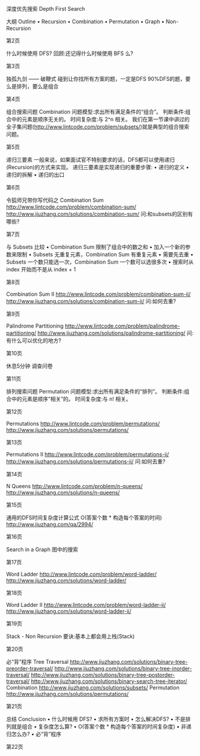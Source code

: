 深度优先搜索 Depth First Search

大纲 Outline
• Recursion
• Combination
• Permutation
• Graph
• Non-Recursion

第2页

什么时候使用 DFS? 回顾:还记得什么时候使用 BFS 么?

第3页

独孤九剑 —— 破鞭式 碰到让你找所有方案的题，一定是DFS 90%DFS的题，要么是排列，要么是组合

第4页

组合搜索问题 Combination
问题模型:求出所有满足条件的“组合”。 判断条件:组合中的元素是顺序无关的。 时间复杂度:与 2^n 相关。
我们在第一节课中讲过的全子集问题(http://www.lintcode.com/problem/subsets/)就是典型的组合搜索 问题。

第5页

递归三要素
一般来说，如果面试官不特别要求的话，DFS都可以使用递归(Recursion)的方式来实现。 递归三要素是实现递归的重要步骤:
• 递归的定义 • 递归的拆解 • 递归的出口

第6页

令狐师兄带你写代码之
Combination Sum
http://www.lintcode.com/problem/combination-sum/
http://www.jiuzhang.com/solutions/combination-sum/
问:和subsets的区别有哪些?

第7页

与 Subsets 比较
• Combination Sum 限制了组合中的数之和 • 加入一个新的参数来限制
• Subsets 无重复元素，Combination Sum 有重复元素 • 需要先去重
• Subsets 一个数只能选一次，Combination Sum 一个数可以选很多次
• 搜索时从 index 开始而不是从 index + 1

第8页

Combination Sum II
http://www.lintcode.com/problem/combination-sum-ii/
http://www.jiuzhang.com/solutions/combination-sum-ii/
问:如何去重?

第9页

Palindrome Partitioning
http://www.lintcode.com/problem/palindrome-partitioning/
http://www.jiuzhang.com/solutions/palindrome-partitioning/
问:有什么可以优化的地方?

第10页

休息5分钟 调查问卷

第11页

排列搜索问题 Permutation
问题模型:求出所有满足条件的“排列”。 判断条件:组合中的元素是顺序“相关”的。 时间复杂度:与 n! 相关。

第12页

Permutations
http://www.lintcode.com/problem/permutations/
http://www.jiuzhang.com/solutions/permutations/

第13页

Permutations II
http://www.lintcode.com/problem/permutations-ii/
http://www.jiuzhang.com/solutions/permutations-ii/
问:如何去重?

第14页

N Queens
http://www.lintcode.com/problem/n-queens/
http://www.jiuzhang.com/solutions/n-queens/

第15页

通用的DFS时间复杂度计算公式 O(答案个数 * 构造每个答案的时间)
http://www.jiuzhang.com/qa/2994/

第16页

Search in a Graph
图中的搜索

第17页

Word Ladder
http://www.lintcode.com/problem/word-ladder/
http://www.jiuzhang.com/solutions/word-ladder/

第18页

Word Ladder II
http://www.lintcode.com/problem/word-ladder-ii/
http://www.jiuzhang.com/solutions/word-ladder-ii/

第19页

Stack - Non Recursion 要诀:基本上都会用上栈(Stack)

第20页

必“背”程序
Tree Traversal
http://www.jiuzhang.com/solutions/binary-tree-preorder-traversal/
http://www.jiuzhang.com/solutions/binary-tree-inorder-traversal/ http://www.jiuzhang.com/solutions/binary-tree-postorder-traversal/ http://www.jiuzhang.com/solutions/binary-search-tree-iterator/ Combination
http://www.jiuzhang.com/solutions/subsets/
Permutation
http://www.jiuzhang.com/solutions/permutations/

第21页

总结 Conclusion
• 什么时候用 DFS? • 求所有方案时
• 怎么解决DFS?
• 不是排列就是组合
• 复杂度怎么算?
• O(答案个数 * 构造每个答案的时间复杂度)
• 非递归怎么办? • 必“背”程序

第22页
